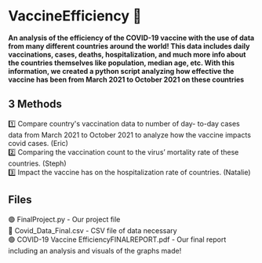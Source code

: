 # VaccineEfficiency :syringe:
**An analysis of the efficiency of the COVID-19 vaccine with the use of data from many different countries around the world! This data includes daily vaccinations, cases, deaths, hospitalization, and much more info about the countries themselves like population, median age, etc. With this information, we created a python script analyzing how effective the vaccine has been from March 2021 to October 2021 on these countries**
## 3 Methods
:one: Compare country's vaccination data to number of day- to-day cases data from March 2021 to October 2021 to analyze how the vaccine impacts covid cases. (Eric)<br />
:two: Comparing the vaccination count to the virus’ mortality rate of these countries. (Steph)<br />
:three: Impact the vaccine has on the hospitalization rate of countries. (Natalie)<br />


## Files
🟣 FinalProject.py - Our project file  <br/>
🔵 Covid_Data_Final.csv - CSV file of data necessary <br/>
🟢 COVID-19 Vaccine EfficiencyFINALREPORT.pdf - Our final report including an analysis and visuals of the graphs made!<br/>
